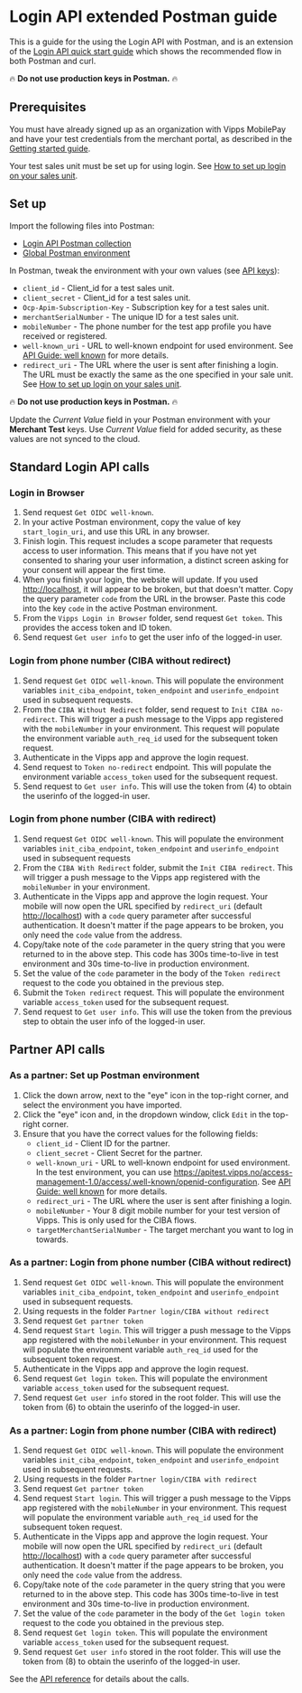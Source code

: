 <!-- START_METADATA
---
title: Login API extended Postman guide
sidebar_label: Postman guide
sidebar_position: 190
description: Extensive examples of the Login API using Postman.
pagination_next: null
pagination_prev: null
---
END_METADATA -->

# Login API extended Postman guide

This is a guide for the using the Login API with Postman, and is an extension of the
[Login API quick start guide](vipps-login-api-quick-start.md) which shows the
recommended flow in both Postman and curl.

🔥 **Do not use production keys in Postman.** 🔥

## Prerequisites

You must have already signed up as an organization with Vipps MobilePay and have
your test credentials from the merchant portal, as described in the
[Getting started guide](https://developer.vippsmobilepay.com/docs/getting-started).

Your test sales unit must be set up for using login.
See [How to set up login on your sales unit](https://developer.vippsmobilepay.com/docs/developer-resources/portal#how-to-setup-login-on-your-sales-unit).

## Set up

Import the following files into Postman:

* [Login API Postman collection](/tools/vipps-login-api.postman_collection.json)
* [Global Postman environment](https://raw.githubusercontent.com/vippsas/vipps-developers/master/tools/vipps-api-global-postman-environment.json)

In Postman, tweak the environment with your own values (see
[API keys](https://developer.vippsmobilepay.com/docs/common-topics/api-keys/)):

* `client_id` - Client_id for a test sales unit.
* `client_secret` - Client_id for a test sales unit.
* `Ocp-Apim-Subscription-Key` - Subscription key for a test sales unit.
* `merchantSerialNumber` - The unique ID for a test sales unit.
* `mobileNumber` - The phone number for the test app profile you have received or registered.
* `well-known_uri` - URL to well-known endpoint for used environment.
   See [API Guide: well known](api-guide/integration.md#openid-connect-discovery-endpoint) for more details.
* `redirect_uri` - The URL where the user is sent after finishing a login.
   The URL must be exactly the same as the one specified in your sale unit.
   See [How to set up login on your sales unit](/docs/developer-resources/portal#how-to-setup-login-on-your-sales-unit).

🔥 **Do not use production keys in Postman.** 🔥

Update the *Current Value* field in your Postman environment with your **Merchant Test** keys.
Use *Current Value* field for added security, as these values are not synced to the cloud.

## Standard Login API calls

### Login in Browser

1. Send request `Get OIDC well-known`.
1. In your active Postman environment, copy the value of key `start_login_uri`, and use this URL in any browser.
1. Finish login. This request includes a scope parameter that requests access to user information.
   This means that if you have not yet consented to sharing your user information, a distinct screen asking for your consent will appear the first time.
1. When you finish your login, the website will update.
If you used <http://localhost>, it will appear to be broken, but that doesn't matter.
Copy the query parameter `code` from the URL in the browser. Paste this code into the key `code` in the active Postman environment.
1. From the `Vipps Login in Browser` folder, send request `Get token`. This provides the access token and ID token.
1. Send request `Get user info` to get the user info of the logged-in user.

### Login from phone number (CIBA without redirect)

1. Send request `Get OIDC well-known`. This will populate the environment variables `init_ciba_endpoint`, `token_endpoint` and `userinfo_endpoint` used in subsequent requests.
1. From the `CIBA Without Redirect` folder, send request to `Init CIBA no-redirect`. This will trigger a push message to the Vipps app registered with the `mobileNumber` in your environment. This request will populate the environment variable `auth_req_id` used for the subsequent token request.
1. Authenticate in the Vipps app and approve the login request.
1. Send request to `Token no-redirect` endpoint. This will populate the environment variable `access_token` used for the subsequent request.
1. Send request to `Get user info`. This will use the token from (4) to obtain the userinfo of the logged-in user.

### Login from phone number (CIBA with redirect)

1. Send request `Get OIDC well-known`. This will populate the environment variables `init_ciba_endpoint`, `token_endpoint` and `userinfo_endpoint` used in subsequent requests
1. From the `CIBA With Redirect` folder, submit the `Init CIBA redirect`. This will trigger a push message to the Vipps app registered with the `mobileNumber` in your environment.
1. Authenticate in the Vipps app and approve the login request. Your mobile will now open the URL specified by `redirect_uri` (default <http://localhost>) with a `code` query parameter after successful authentication. It doesn't matter if the page appears to be broken, you only need the `code` value from the address.
1. Copy/take note of the `code` parameter in the query string that you were returned to in the above step. This code has 300s time-to-live in test environment and 30s time-to-live in production environment.
1. Set the value of the `code` parameter in the body of the `Token redirect` request to the code you obtained in the previous step.
1. Submit the  `Token redirect` request. This will populate the environment variable `access_token` used for the subsequent request.
1. Send request to `Get user info`. This will use the token from the previous step to obtain the user info of the logged-in user.

## Partner API calls

### As a partner: Set up Postman environment

1. Click the down arrow, next to the "eye" icon in the top-right corner, and select the environment you have imported.
1. Click the "eye" icon and, in the dropdown window, click `Edit` in the top-right corner.
1. Ensure that you have the correct values for the following fields:
   * `client_id` - Client ID for the partner.
   * `client_secret` - Client Secret for the partner.
   * `well-known_uri` - URL to well-known endpoint for used environment.
     In the test environment, you can use <https://apitest.vipps.no/access-management-1.0/access/.well-known/openid-configuration>.
     See [API Guide: well known](api-guide/integration.md#openid-connect-discovery-endpoint) for more details.
   * `redirect_uri` - The URL where the user is sent after finishing a login.
   * `mobileNumber` - Your 8 digit mobile number for your test version of Vipps. This is only used for the CIBA flows.
   * `targetMerchantSerialNumber` - The target merchant you want to log in towards.

### As a partner: Login from phone number (CIBA without redirect)

1. Send request `Get OIDC well-known`. This will populate the environment variables `init_ciba_endpoint`, `token_endpoint` and `userinfo_endpoint` used in subsequent requests.
1. Using requests in the folder `Partner login/CIBA without redirect`
1. Send request `Get partner token`
1. Send request `Start login`. This will trigger a push message to the Vipps app registered with the `mobileNumber` in your environment. This request will populate the environment variable `auth_req_id` used for the subsequent token request.
1. Authenticate in the Vipps app and approve the login request.
1. Send request `Get login token`. This will populate the environment variable `access_token` used for the subsequent request.
1. Send request `Get user info` stored in the root folder. This will use the token from (6) to obtain the userinfo of the logged-in user.

### As a partner: Login from phone number (CIBA with redirect)

1. Send request `Get OIDC well-known`. This will populate the environment variables `init_ciba_endpoint`, `token_endpoint` and `userinfo_endpoint` used in subsequent requests.
1. Using requests in the folder `Partner login/CIBA with redirect`
1. Send request `Get partner token`
1. Send request `Start login`. This will trigger a push message to the Vipps app registered with the `mobileNumber` in your environment. This request will populate the environment variable `auth_req_id` used for the subsequent token request.
1. Authenticate in the Vipps app and approve the login request. Your mobile will now open the URL specified by `redirect_uri` (default <http://localhost>) with a `code` query parameter after successful authentication. It doesn't matter if the page appears to be broken, you only need the `code` value from the address.
1. Copy/take note of the `code` parameter in the query string that you were returned to in the above step. This code has 300s time-to-live in test environment and 30s time-to-live in production environment.
1. Set the value of the `code` parameter in the body of the `Get login token` request to the code you obtained in the previous step.
1. Send request `Get login token`. This will populate the environment variable `access_token` used for the subsequent request.
1. Send request `Get user info` stored in the root folder. This will use the token from (8) to obtain the userinfo of the logged-in user.

See the
[API reference](https://developer.vippsmobilepay.com/api/login)
for details about the calls.
